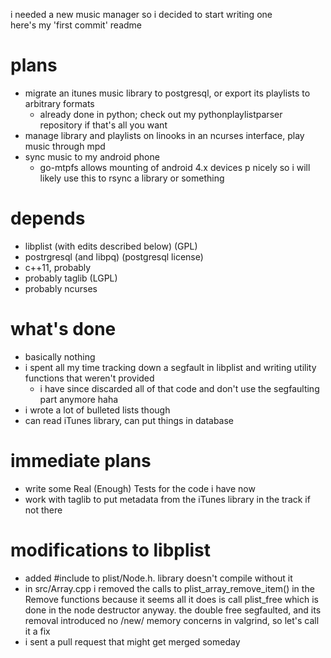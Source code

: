 i needed a new music manager so i decided to start writing one  
here's my 'first commit' readme

plans
===
- migrate an itunes music library to postgresql, or export its playlists to arbitrary formats
    - already done in python; check out my pythonplaylistparser repository if that's all you want
- manage library and playlists on linooks in an ncurses interface, play music through mpd
- sync music to my android phone
    - go-mtpfs allows mounting of android 4.x devices p nicely so i will likely use this to rsync a library or something

depends
===
- libplist (with edits described below) (GPL)
- postrgresql (and libpq) (postgresql license)
- c++11, probably
- probably taglib (LGPL)
- probably ncurses

what's done
===
- basically nothing
- i spent all my time tracking down a segfault in libplist and writing utility functions that weren't provided
  - i have since discarded all of that code and don't use the segfaulting part anymore haha
- i wrote a lot of bulleted lists though
- can read iTunes library, can put things in database

immediate plans
===
- write some Real (Enough) Tests for the code i have now
- work with taglib to put metadata from the iTunes library in the track if not there

modifications to libplist
===
- added #include <cstddef> to plist/Node.h. library doesn't compile without it
- in src/Array.cpp i removed the calls to plist_array_remove_item() in the Remove
functions because it seems all it does is call plist_free which is done in the
node destructor anyway. the double free segfaulted, and its removal introduced no /new/
memory concerns in valgrind, so let's call it a fix
- i sent a pull request that might get merged someday
